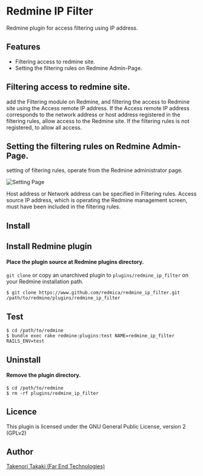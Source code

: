 # Redmine IP Filter

Redmine plugin for access filtering using IP address.

## Features

* Filtering access to redmine site. 
* Setting the filtering rules on Redmine Admin-Page.

## Filtering access to redmine site. 

add the Filtering module on Redmine, and filtering the access to Redmine site using the Access remote IP address.
If the Access remote IP address corresponds to the network address or host address registered in the filtering rules, allow access to the Redmine site.
If the filtering rules is not registered, to allow all access.

## Setting the filtering rules on Redmine Admin-Page.

setting of filtering rules, operate from the Redmine administrator page.

![Setting Page](images/setting_page.png?raw=true "Setting Page on Redmine Admine Page")

Host address or Network address can be specified in Filtering rules.
Access source IP address, which is operating the Redmine management screen, must have been included in the filtering rules.

## Install

## Install Redmine plugin

#### Place the plugin source at Redmine plugins directory.

`git clone` or copy an unarchived plugin to
`plugins/redmine_ip_filter` on your Redmine installation path.

```
$ git clone https://www.github.com/redmica/redmine_ip_filter.git /path/to/redmine/plugins/redmine_ip_filter
```

## Test

```
$ cd /path/to/redmine
$ bundle exec rake redmine:plugins:test NAME=redmine_ip_filter RAILS_ENV=test
```


## Uninstall

#### Remove the plugin directory.

```
$ cd /path/to/redmine
$ rm -rf plugins/redmine_ip_filter
```

## Licence

This plugin is licensed under the GNU General Public License, version 2 (GPLv2)

## Author

[Takenori Takaki (Far End Technologies)](https://www.farend.co.jp)

